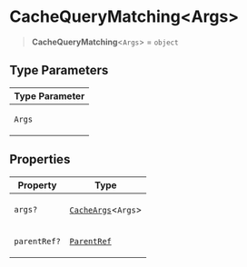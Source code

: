 # CacheQueryMatching\<Args\>

> **CacheQueryMatching**\<`Args`\> = `object`

## Type Parameters

<table>
<thead>
<tr>
<th>Type Parameter</th>
</tr>
</thead>
<tbody>
<tr>
<td>

`Args`

</td>
</tr>
</tbody>
</table>

## Properties

<table>
<thead>
<tr>
<th>Property</th>
<th>Type</th>
</tr>
</thead>
<tbody>
<tr>
<td>

<a id="args-1"></a> `args?`

</td>
<td>

[`CacheArgs`](CacheArgs.md)\<`Args`\>

</td>
</tr>
<tr>
<td>

<a id="parentref"></a> `parentRef?`

</td>
<td>

[`ParentRef`](ParentRef.md)

</td>
</tr>
</tbody>
</table>
